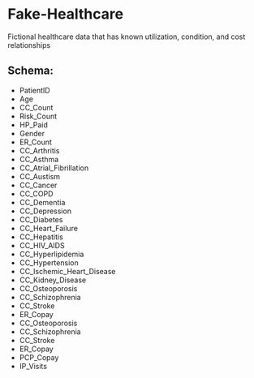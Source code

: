 # Fake-Healthcare
Fictional healthcare data that has known utilization, condition, and cost relationships

## Schema:
<ul>
  <li> PatientID
  </li>
    <li> Age
  </li>
    <li> CC_Count
  </li>
    <li> Risk_Count
  </li>
    <li> HP_Paid
  </li>
    <li> Gender
  </li>
    <li> ER_Count
  </li>
    <li> CC_Arthritis
  </li>
    <li> CC_Asthma
  </li>
    <li> CC_Atrial_Fibrillation
  </li>
    <li> CC_Austism
  </li>
    <li> CC_Cancer
  </li>
    <li> CC_COPD
  </li>
    <li> CC_Dementia
  </li>
    <li> CC_Depression
  </li>
    <li> CC_Diabetes
  </li>
    <li> CC_Heart_Failure
  </li>
    <li> CC_Hepatitis
  </li>
    <li> CC_HIV_AIDS
  </li>
    <li> CC_Hyperlipidemia
  </li>
    <li> CC_Hypertension
  </li>
    <li> CC_Ischemic_Heart_Disease
  </li>
    <li> CC_Kidney_Disease
  </li>
    <li> CC_Osteoporosis
  </li>
    <li> CC_Schizophrenia
  </li>
    <li> CC_Stroke
  </li>
    <li> ER_Copay
  </li>
    <li> CC_Osteoporosis
  </li>
    <li> CC_Schizophrenia
  </li>
    <li> CC_Stroke
  </li>
    <li> ER_Copay
  </li>
    <li> PCP_Copay
  </li>
    <li> IP_Visits
  </li>
</ul>
